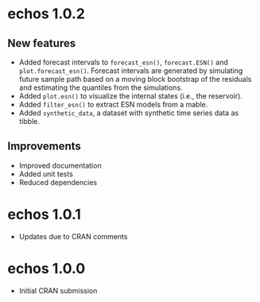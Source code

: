 # echos 1.0.2

## New features
* Added forecast intervals to `forecast_esn()`, `forecast.ESN()` and `plot.forecast_esn()`. Forecast intervals are generated by simulating future sample path based on a moving block bootstrap of the residuals and estimating the quantiles from the simulations.
* Added `plot.esn()` to visualize the internal states (i.e., the reservoir).
* Added `filter_esn()` to extract ESN models from a mable.
* Added `synthetic_data`, a dataset with synthetic time series data as tibble.

## Improvements
* Improved documentation
* Added unit tests
* Reduced dependencies

# echos 1.0.1
* Updates due to CRAN comments

# echos 1.0.0
* Initial CRAN submission
